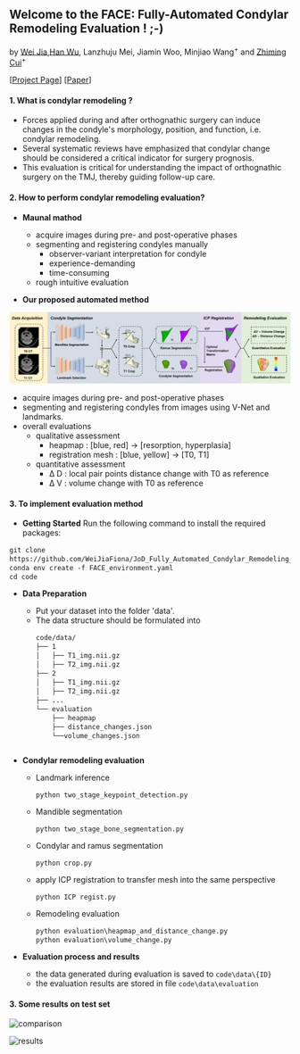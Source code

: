 ## Welcome to the **FACE**: **F**ully-**A**utomated **C**ondylar Remodeling **E**valuation ! ;-)

by [Wei Jia](https://github.com/WeiJiaFiona)\,[Han Wu](https://hanwu.website/)\,  Lanzhuju Mei, Jiamin Woo, Minjiao Wang<sup>+</sup> and [Zhiming Cui](https://shanghaitech-impact.github.io/)<sup>+</sup>

[[Project Page](https://github.com/WeiJiaFiona/JoD_Fully_Automated_Condylar_Remodeling_Evaluation.git)]
[[Paper](https://www.sciencedirect.com/science/article/abs/pii/S0300571225002635)]


#### 1. What is condylar remodeling ?
* Forces applied during and after orthognathic surgery can induce changes in the condyle's morphology, position, and function, i.e. condylar remodeling.
* Several systematic reviews have emphasized that condylar change should be considered a critical indicator for surgery prognosis. 
* This evaluation is critical for understanding the impact of orthognathic surgery on the TMJ, thereby guiding follow-up care.

#### 2. How to perform condylar remodeling evaluation?
* **Maunal mathod**
  * acquire images during pre- and post-operative phases
  * segmenting and registering condyles manually
    * observer-variant interpretation for condyle
    * experience-demanding
    * time-consuming
  * rough intuitive evaluation   

* **Our proposed automated method**   

![Pipeline](figs/pipeline.png "Pipeline Diagram")


  * acquire images during pre- and post-operative phases
  * segmenting and registering condyles from images using V-Net and landmarks.
  * overall evaluations
    * qualitative assessment
      * heapmap : [blue, red] → [resorption, hyperplasia]
      * registration mesh : [blue, yellow] → [T0, T1]
    * quantitative assessment
      * Δ D : local pair points distance change with T0 as reference
      * Δ V : volume change with T0 as reference   




#### 3. To implement evaluation method 


* **Getting Started**
Run the following command to install the required packages:

```
git clone https://github.com/WeiJiaFiona/JoD_Fully_Automated_Condylar_Remodeling_Evaluation.git
conda env create -f FACE_environment.yaml
cd code
```

* **Data Preparation**
  * Put your dataset into the folder 'data'. 
  * The data structure should be formulated into
    ```
    code/data/
    ├── 1
    │   ├── T1_img.nii.gz
    │   ├── T2_img.nii.gz
    ├── 2
    │   ├── T1_img.nii.gz
    │   ├── T2_img.nii.gz
    ├── ...
    └── evaluation
        ├── heapmap
        ├── distance_changes.json
        └──volume_changes.json
   ```
* **Condylar remodeling evaluation**
  * Landmark inference

    ```
    python two_stage_keypoint_detection.py
    ```
  * Mandible segmentation 
    ```
    python two_stage_bone_segmentation.py
    ```
  * Condylar and ramus segmentation 
    ```
    python crop.py
    ```

  * apply ICP registration to transfer mesh into the same perspective
    ```
    python ICP regist.py
    ```
  * Remodeling evaluation
    ```
    python evaluation\heapmap_and_distance_change.py
    python evaluation\volume_change.py
    ```

* **Evaluation process and results**
  * the data generated during evaluation is saved to ```code\data\{ID}```
  * the evaluation results are stored in file ```code\data\evaluation```

#### 3. Some results on test set

![comparison](figs\comparison.png "comparison table")

![results](figs\results_1.png "results table")

